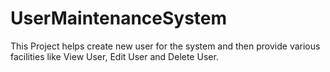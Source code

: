 # UserMaintenanceSystem
This Project helps create new user for the system and then provide various facilities like View User, Edit User and Delete User.
